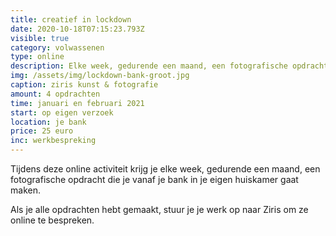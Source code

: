 ```yaml
---
title: creatief in lockdown
date: 2020-10-18T07:15:23.793Z
visible: true
category: volwassenen
type: online
description: Elke week, gedurende een maand, een fotografische opdracht die je vanaf je bank in je eigen huiskamer gaat maken.
img: /assets/img/lockdown-bank-groot.jpg
caption: ziris kunst & fotografie
amount: 4 opdrachten
time: januari en februari 2021
start: op eigen verzoek
location: je bank
price: 25 euro
inc: werkbespreking
---
```

Tijdens deze online activiteit krijg je elke week, gedurende een maand, een fotografische opdracht die je vanaf je bank in je eigen huiskamer gaat maken. 

Als je alle opdrachten hebt gemaakt, stuur je je werk op naar Ziris om ze online te bespreken.